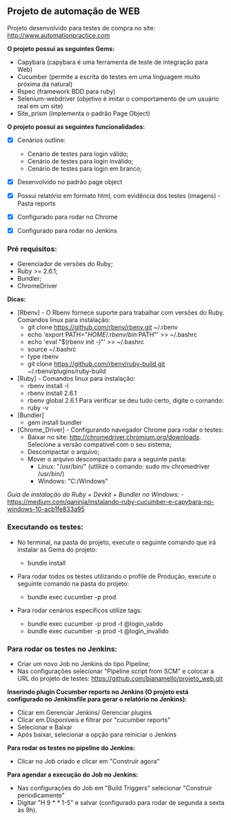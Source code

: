 ## Projeto de automação de WEB

Projeto desenvolvido para testes de compra no site: http://www.automationpractice.com

**O projeto possui as seguintes Gems:**

- Capybara (capybara é uma ferramenta de teste de integração para Web)
- Cucumber (permite a escrita de testes em uma linguagem muito próxima da natural)
- Rspec (framework BDD para ruby)
- Selenium-webdriver (objetivo é imitar o comportamento de um usuário real em um site)
- Site_prism (implementa o padrão Page Object)

**O projeto possui as seguintes funcionalidades:**
- [x] Cenários outline:
	- Cenário de testes para login válido;
	- Cenário de testes para login inválido;
	- Cenário de testes para login em branco;
- [x] Desenvolvido no padrão page object
- [x] Possui relatório em formato html, com evidência dos testes (imagens) - Pasta reports
- [x] Configurado para rodar no Chrome
- [x] Configurado para rodar no Jenkins


### Pré requisitos:

- Gerenciador de versões do Ruby;
- Ruby >= 2.6.1;
- Bundler;
- ChromeDriver

**Dicas:**

- [Rbenv] - O Rbenv fornece suporte para trabalhar com versões do Ruby. Comandos linux para instalação:
	- git clone https://github.com/rbenv/rbenv.git ~/.rbenv
	- echo 'export PATH="$HOME/.rbenv/bin:$PATH"' >> ~/.bashrc
	- echo 'eval "$(rbenv init -)"' >> ~/.bashrc
	- source ~/.bashrc
	- type rbenv
	- git clone https://github.com/rbenv/ruby-build.git ~/.rbenv/plugins/ruby-build
- [Ruby] - Comandos linux para instalação:
	- rbenv install -l
	- rbenv install 2.6.1
	- rbenv global 2.6.1
	Para verificar se deu tudo certo, digite o comando:
	- ruby -v
- [Bundler]
	- gem install bundler
- [Chrome_Driver] - Configurando navegador Chrome para rodar o testes:
	- Baixar no site: http://chromedriver.chromium.org/downloads. Selecione a versão compatível com o seu sistema;
	- Descompactar o arquivo;
	- Mover o arquivo descompactado para a seguinte pasta: 
		- Linux: "/usr/bin/" (utlilize o comando: sudo mv chromedriver /usr/bin/)
        - Windows: "C:/Windows"

*Guia de instalação do Ruby + Devkit + Bundler no Windows:*
	- https://medium.com/qaninja/instalando-ruby-cucumber-e-capybara-no-windows-10-acb1fe833a95


### Executando os testes:

- No terminal, na pasta do projeto, execute o seguinte comando que irá instalar as Gems do projeto:
	- bundle install

- Para rodar todos os testes utilizando o profile de Produção, execute o seguinte comando na pasta do projeto:
	- bundle exec cucumber -p prod

- Para rodar cenários específicos utilize tags:
	- bundle exec cucumber -p prod -t @login_valido
    - bundle exec cucumber -p prod -t @login_invalido


### Para rodar os testes no Jenkins:

- Criar um novo Job no Jenkins do tipo Pipeline;
- Nas configurações selecionar "Pipeline script from SCM" e colocar a URL do projeto de testes: https://github.com/bianamello/projeto_web.git

**Inserindo plugin Cucumber reports no Jenkins (O projeto está configurado no Jenkinsfile para gerar o relatório no Jenkins):**
- Clicar em Gerenciar Jenkins/ Gerenciar plugins
- Clicar em Disponíveis e filtrar por "cucumber reports"
- Selecionar e Baixar
- Após baixar, selecionar a opção para reiniciar o Jenkins

**Para rodar os testes no pipeline do Jenkins:**
- Clicar no Job criado e clicar em "Construir agora"

**Para agendar a execução do Job no Jenkins:**
- Nas configurações do Job em "Build Triggers" selecionar "Construir periodicamente"
- Digitar "H 9 * * 1-5" e salvar (configurado para rodar de segunda a sexta às 9h). 